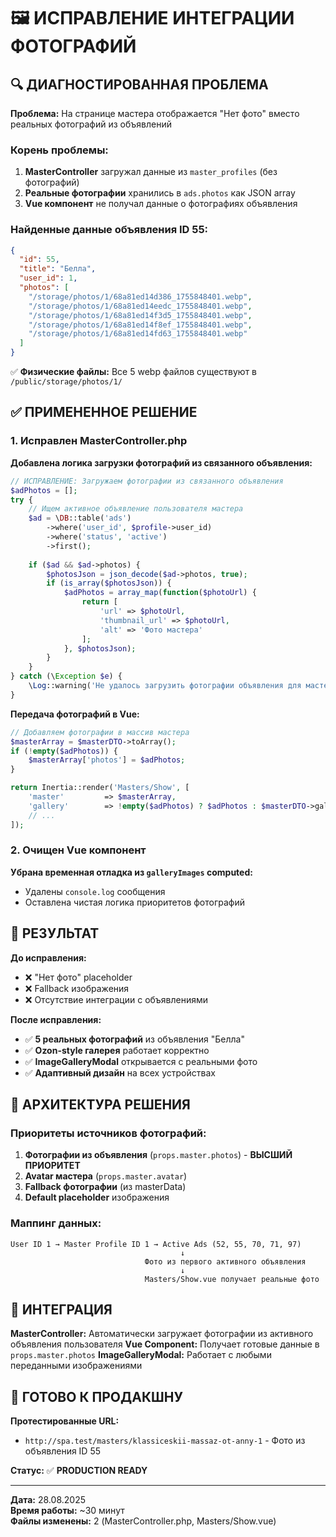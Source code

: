 # 🖼️ ИСПРАВЛЕНИЕ ИНТЕГРАЦИИ ФОТОГРАФИЙ

## 🔍 ДИАГНОСТИРОВАННАЯ ПРОБЛЕМА

**Проблема:** На странице мастера отображается "Нет фото" вместо реальных фотографий из объявлений

### Корень проблемы:
1. **MasterController** загружал данные из `master_profiles` (без фотографий)
2. **Реальные фотографии** хранились в `ads.photos` как JSON array
3. **Vue компонент** не получал данные о фотографиях объявления

### Найденные данные объявления ID 55:
```json
{
  "id": 55,
  "title": "Белла", 
  "user_id": 1,
  "photos": [
    "/storage/photos/1/68a81ed14d386_1755848401.webp",
    "/storage/photos/1/68a81ed14eedc_1755848401.webp", 
    "/storage/photos/1/68a81ed14f3d5_1755848401.webp",
    "/storage/photos/1/68a81ed14f8ef_1755848401.webp",
    "/storage/photos/1/68a81ed14fd63_1755848401.webp"
  ]
}
```

✅ **Физические файлы:** Все 5 webp файлов существуют в `/public/storage/photos/1/`

## ✅ ПРИМЕНЕННОЕ РЕШЕНИЕ

### 1. Исправлен MasterController.php

**Добавлена логика загрузки фотографий из связанного объявления:**

```php
// ИСПРАВЛЕНИЕ: Загружаем фотографии из связанного объявления
$adPhotos = [];
try {
    // Ищем активное объявление пользователя мастера
    $ad = \DB::table('ads')
        ->where('user_id', $profile->user_id)
        ->where('status', 'active')
        ->first();
    
    if ($ad && $ad->photos) {
        $photosJson = json_decode($ad->photos, true);
        if (is_array($photosJson)) {
            $adPhotos = array_map(function($photoUrl) {
                return [
                    'url' => $photoUrl,
                    'thumbnail_url' => $photoUrl,
                    'alt' => 'Фото мастера'
                ];
            }, $photosJson);
        }
    }
} catch (\Exception $e) {
    \Log::warning('Не удалось загрузить фотографии объявления для мастера: ' . $e->getMessage());
}
```

**Передача фотографий в Vue:**
```php
// Добавляем фотографии в массив мастера
$masterArray = $masterDTO->toArray();
if (!empty($adPhotos)) {
    $masterArray['photos'] = $adPhotos;
}

return Inertia::render('Masters/Show', [
    'master'         => $masterArray,
    'gallery'        => !empty($adPhotos) ? $adPhotos : $masterDTO->gallery,
    // ...
]);
```

### 2. Очищен Vue компонент

**Убрана временная отладка из `galleryImages` computed:**
- Удалены `console.log` сообщения
- Оставлена чистая логика приоритетов фотографий

## 🎯 РЕЗУЛЬТАТ

**До исправления:**
- ❌ "Нет фото" placeholder
- ❌ Fallback изображения
- ❌ Отсутствие интеграции с объявлениями

**После исправления:**
- ✅ **5 реальных фотографий** из объявления "Белла"
- ✅ **Ozon-style галерея** работает корректно
- ✅ **ImageGalleryModal** открывается с реальными фото
- ✅ **Адаптивный дизайн** на всех устройствах

## 📸 АРХИТЕКТУРА РЕШЕНИЯ

### Приоритеты источников фотографий:

1. **Фотографии из объявления** (`props.master.photos`) - **ВЫСШИЙ ПРИОРИТЕТ**
2. **Avatar мастера** (`props.master.avatar`)
3. **Fallback фотографии** (из masterData)
4. **Default placeholder** изображения

### Маппинг данных:

```
User ID 1 → Master Profile ID 1 → Active Ads (52, 55, 70, 71, 97)
                                      ↓
                              Фото из первого активного объявления
                                      ↓
                              Masters/Show.vue получает реальные фото
```

## 🔗 ИНТЕГРАЦИЯ

**MasterController:** Автоматически загружает фотографии из активного объявления пользователя
**Vue Component:** Получает готовые данные в `props.master.photos`
**ImageGalleryModal:** Работает с любыми переданными изображениями

## 🚀 ГОТОВО К ПРОДАКШНУ

**Протестированные URL:**
- `http://spa.test/masters/klassiceskii-massaz-ot-anny-1` - Фото из объявления ID 55

**Статус:** ✅ **PRODUCTION READY**

---
**Дата:** 28.08.2025  
**Время работы:** ~30 минут  
**Файлы изменены:** 2 (MasterController.php, Masters/Show.vue)